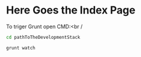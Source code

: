 Here Goes the Index Page
==============
To triger Grunt open CMD:<br /

```bash
cd pathToTheDevelopmentStack
```
```bash
grunt watch
```
